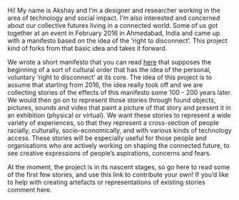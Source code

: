 Hi! My name is Akshay and I’m a designer and researcher working in the area of technology and social impact. I’m also interested and concerned about our collective futures living in a connected world. Some of us got together at an event in February 2016 in Ahmedabad, India and came up with a manifesto based on the idea of the ‘right to disconnect’. This project kind of forks from that basic idea and takes it forward. 

We wrote a short manifesto that you can read [here](https://www.darktemple.net/) that supposes the beginning of a sort of cultural order that has the idea of the personal, voluntary ‘right to disconnect’ at its core. The idea of this project is to assume that starting from 2016, the idea really took off and we are collecting stories of the effects of this manifesto some 100 - 200 years later. We would then go on to represent those stories through found objects, pictures, sounds and video that paint a picture of that story and present it in an exhibition (physical or virtual). We want these stories to represent a wide variety of experiences, so that they represent a cross-section of people racially, culturally, socio-economically, and with various kinds of technology access. These stories will be especially useful for those people and organisations who are actively working on shaping the connected future, to see creative expressions of people’s aspirations, concerns and fears. 

At the moment, the project is in its nascent stages, so go here to read some of the first few stories, and use this link to contribute your own! If you’d like to help with creating artefacts or representations of existing stories comment here.
